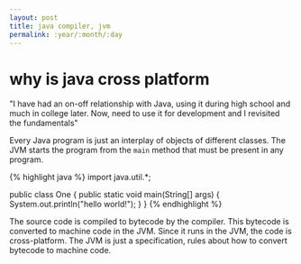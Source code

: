 ```yaml
---
layout: post
title: java compiler, jvm
permalink: :year/:month/:day
---
```


# why is java cross platform

"I have had an on-off relationship with Java, using it during high school and much in college later.
Now, need to use it for development and I revisited the fundamentals"

Every Java program is just an interplay of objects of different classes. The JVM starts the program from the `main` method that must be present in any program.

{% highlight java %}
import java.util.*;

public class One
{
    public static void main(String[] args)
    {
        System.out.println("hello world!");
    }
}
{% endhighlight %}

The source code is compiled to bytecode by the compiler. This bytecode is converted to machine code in the JVM. Since it runs in the JVM, the code is cross-platform. The JVM is just a specification, rules about how to convert bytecode to machine code.